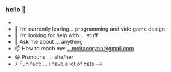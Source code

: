 ### hello 👋


- 
- 🌱 I’m currently learing... programming and vido game design
- 🤔 I’m looking for help with ... stuff
- 💬 Ask me about ... anything 
- 📫 How to reach me: ...moiracorynn@gmail.com
- 😄 Pronouns: ... she/her
- ⚡ Fun fact: ... i have a lot of cats
-->
